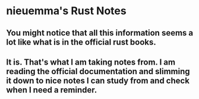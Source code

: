 # nieuemma's Rust Notes
## You might notice that all this information seems a lot like what is in the official rust books.
## It is. That's what I am taking notes from. I am reading the official documentation and slimming it down to nice notes I can study from and check when I need a reminder.
